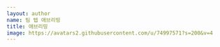 ```yaml
---
layout: author
name: 팀 텝 애브리띵
title: 애브리띵
image: https://avatars2.githubusercontent.com/u/74997571?s=200&v=4
---
```

